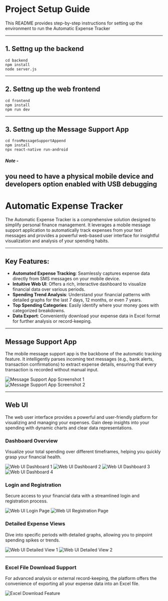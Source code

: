 # Project Setup Guide

This README provides step-by-step instructions for setting up the environment to run the Automatic Expense Tracker

---
## 1. Settng up the backend
```
cd backend
npm install
node server.js
```
---
## 2. Settng up the web frontend
```
cd frontend
npm install
npm run dev
```
---
## 3. Settng up the Message Support App 
```
cd fronMessageSupportAppend
npm install
npx react-native run-android
```
##### Note - 
you need to have a physical mobile device and developers option enabled with USB debugging
---

# Automatic Expense Tracker

The Automatic Expense Tracker is a comprehensive solution designed to simplify personal finance management. It leverages a mobile message support application to automatically track expenses from your text messages and provides a powerful web-based user interface for insightful visualization and analysis of your spending habits.

---

## Key Features:

*   **Automated Expense Tracking**: Seamlessly captures expense data directly from SMS messages on your mobile device.
*   **Intuitive Web UI**: Offers a rich, interactive dashboard to visualize financial data over various periods.
*   **Spending Trend Analysis**: Understand your financial patterns with detailed graphs for the last 7 days, 12 months, or even 7 years.
*   **Top Spending Categories**: Easily identify where your money goes with categorized breakdowns.
*   **Data Export**: Conveniently download your expense data in Excel format for further analysis or record-keeping.

---

## Message Support App

The mobile message support app is the backbone of the automatic tracking feature. It intelligently parses incoming text messages (e.g., bank alerts, transaction confirmations) to extract expense details, ensuring that every transaction is recorded without manual input.

![Message Support App Screenshot 1](RM-L.jpeg)
![Message Support App Screenshot 2](RN-M.jpeg)

---

## Web UI

The web user interface provides a powerful and user-friendly platform for visualizing and managing your expenses. Gain deep insights into your spending with dynamic charts and clear data representations.

### Dashboard Overview

Visualize your total spending over different timeframes, helping you quickly grasp your financial health.

![Web UI Dashboard 1](L1.png)
![Web UI Dashboard 2](L2.png)
![Web UI Dashboard 3](L3.png)
![Web UI Dashboard 4](L4.png)

### Login and Registration

Secure access to your financial data with a streamlined login and registration process.

![Web UI Login Page](LO1.png)
![Web UI Registration Page](R.png)

### Detailed Expense Views

Dive into specific periods with detailed graphs, allowing you to pinpoint spending spikes or trends.

![Web UI Detailed View 1](D1.png)
![Web UI Detailed View 2](D2-1.png)

---

### Excel File Download Support

For advanced analysis or external record-keeping, the platform offers the convenience of exporting all your expense data into an Excel file.

![Excel Download Feature](D3.png)
